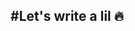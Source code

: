 #Let's write a lil 🔥
-------------------------------------------------------------------------------------------------------------
